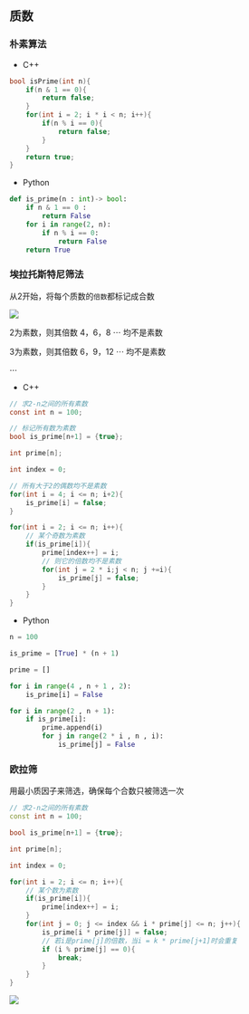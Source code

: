 <!--
 * @Description: 
 * @Version: 1.0
 * @Author: DaLao
 * @Email: dalao_li@163.com
 * @Date: 2021-11-24 22:10:39
 * @LastEditors: DaLao
 * @LastEditTime: 2022-01-13 10:21:20
-->

## 质数

### 朴素算法

- C++
  
```c++
bool isPrime(int n){
    if(n & 1 == 0){
        return false;
    }
    for(int i = 2; i * i < n; i++){
        if(n % i == 0){
            return false;
        }
    }
    return true;
}
```

- Python

```py
def is_prime(n : int)-> bool:
    if n & 1 == 0 :
        return False
    for i in range(2, n):
        if n % i == 0:
            return False
    return True
```

### 埃拉托斯特尼筛法

从2开始，将每个质数的`倍数`都标记成合数

![](https://cdn.hurra.ltd/img/20211124231756.png)

2为素数，则其倍数 4，6，8 $\cdots$ 均不是素数

3为素数，则其倍数 6，9，12 $\cdots$ 均不是素数

$\cdots$

- C++
  
```c
// 求2-n之间的所有素数
const int n = 100;

// 标记所有数为素数
bool is_prime[n+1] = {true};

int prime[n];

int index = 0;

// 所有大于2的偶数均不是素数
for(int i = 4; i <= n; i+2){
    is_prime[i] = false;
}

for(int i = 2; i <= n; i++){
    // 某个奇数为素数
    if(is_prime[i]){
        prime[index++] = i;
        // 则它的倍数均不是素数
        for(int j = 2 * i;j < n; j +=i){
            is_prime[j] = false;
        }
    }
}
```
- Python

```py
n = 100

is_prime = [True] * (n + 1)

prime = []

for i in range(4 , n + 1 , 2):
    is_prime[i] = False

for i in range(2 , n + 1):
    if is_prime[i]:
        prime.append(i)
        for j in range(2 * i , n , i):
            is_prime[j] = False
```

### 欧拉筛

用最小质因子来筛选，确保每个合数只被筛选一次

```c++
// 求2-n之间的所有素数
const int n = 100;

bool is_prime[n+1] = {true};

int prime[n];

int index = 0;

for(int i = 2; i <= n; i++){
    // 某个数为素数
    if(is_prime[i]){
        prime[index++] = i;
    }
    for(int j = 0; j <= index && i * prime[j] <= n; j++){
		is_prime[i * prime[j]] = false;
        // 若i是prime[j]的倍数，当i = k * prime[j+1]时会重复
		if (i % prime[j] == 0){
            break;
        }
	}
}
```

![](https://cdn.hurra.ltd/img/20211125002542.png)